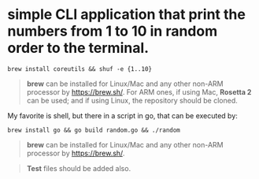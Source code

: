 # simple CLI application that print the numbers from 1 to 10 in random order to the terminal. 

    brew install coreutils && shuf -e {1..10}
> **brew** can be installed for Linux/Mac and any other non-ARM processor by https://brew.sh/. For ARM ones, if using Mac, **Rosetta 2** can be used; and if using Linux, the repository should be cloned.

My favorite is shell, but there in a script in go, that can be executed by:

    brew install go && go build random.go && ./random

> **brew** can be installed for Linux/Mac and any other non-ARM processor by https://brew.sh/.

> **Test** files should be added also.
